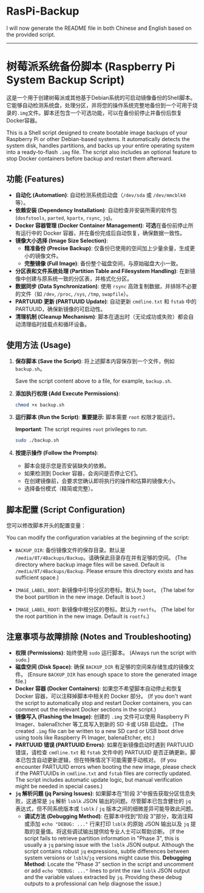 # RasPi-Backup
I will now generate the README file in both Chinese and English based on the provided script.

-----

# 树莓派系统备份脚本 (Raspberry Pi System Backup Script)

这是一个用于创建树莓派或其他基于Debian系统的可启动镜像备份的Shell脚本。它能够自动检测系统盘，处理分区，并将您的操作系统完整地备份到一个可用于烧录的`.img`文件。脚本还包含一个可选功能，可以在备份前停止并备份后恢复Docker容器。

This is a Shell script designed to create bootable image backups of your Raspberry Pi or other Debian-based systems. It automatically detects the system disk, handles partitions, and backs up your entire operating system into a ready-to-flash `.img` file. The script also includes an optional feature to stop Docker containers before backup and restart them afterward.

## 功能 (Features)

  * **自动化 (Automation)**: 自动检测系统启动盘（`/dev/sda` 或 `/dev/mmcblk0` 等）。
  * **依赖安装 (Dependency Installation)**: 自动检查并安装所需的软件包 (`dosfstools`, `parted`, `kpartx`, `rsync`, `jq`)。
  * **Docker 容器管理 (Docker Container Management)**: **可选**在备份前停止所有运行中的 Docker 容器，并在备份完成后自动恢复，确保数据一致性。
  * **镜像大小选择 (Image Size Selection)**:
      * **精准备份 (Precise Backup)**: 仅备份已使用的空间加上少量余量，生成更小的镜像文件。
      * **完整镜像 (Full Image)**: 备份整个磁盘空间，与原始磁盘大小一致。
  * **分区表和文件系统处理 (Partition Table and Filesystem Handling)**: 在新镜像中创建与原系统一致的分区表，并格式化分区。
  * **数据同步 (Data Synchronization)**: 使用 `rsync` 高效复制数据，并排除不必要的文件（如 `/dev`, `/proc`, `/sys`, `/tmp`, `swapfile`）。
  * **PARTUUID 更新 (PARTUUID Update)**: 自动更新 `cmdline.txt` 和 `fstab` 中的 PARTUUID，确保新镜像的可启动性。
  * **清理机制 (Cleanup Mechanism)**: 脚本在退出时（无论成功或失败）都会自动清理临时挂载点和循环设备。

## 使用方法 (Usage)

1.  **保存脚本 (Save the Script)**:
    将上述脚本内容保存到一个文件，例如 `backup.sh`。

    Save the script content above to a file, for example, `backup.sh`.

2.  **添加执行权限 (Add Execute Permissions)**:

    ```bash
    chmod +x backup.sh
    ```

3.  **运行脚本 (Run the Script)**:
    **重要提示**: 脚本需要 `root` 权限才能运行。

    **Important**: The script requires `root` privileges to run.

    ```bash
    sudo ./backup.sh
    ```

4.  **按提示操作 (Follow the Prompts)**:

      * 脚本会提示您是否安装缺失的依赖。
      * 如果检测到 Docker 容器，会询问是否停止它们。
      * 在创建镜像前，会要求您确认即将执行的操作和估算的镜像大小。
      * 选择备份模式（精简或完整）。

## 脚本配置 (Script Configuration)

您可以修改脚本开头的配置变量：

You can modify the configuration variables at the beginning of the script:

  * `BACKUP_DIR`: 备份镜像文件的保存目录。默认是 `/media/8T/4Backups/Backup`。请确保此目录存在并有足够的空间。
    (The directory where backup image files will be saved. Default is `/media/8T/4Backups/Backup`. Please ensure this directory exists and has sufficient space.)

  * `IMAGE_LABEL_BOOT`: 新镜像中引导分区的卷标。默认为 `boot`。
    (The label for the boot partition in the new image. Default is `boot`.)

  * `IMAGE_LABEL_ROOT`: 新镜像中根分区的卷标。默认为 `rootfs`。
    (The label for the root partition in the new image. Default is `rootfs`.)

## 注意事项与故障排除 (Notes and Troubleshooting)

  * **权限 (Permissions)**: 始终使用 `sudo` 运行脚本。
    (Always run the script with `sudo`.)
  * **磁盘空间 (Disk Space)**: 确保 `BACKUP_DIR` 有足够的空间来存储生成的镜像文件。
    (Ensure `BACKUP_DIR` has enough space to store the generated image file.)
  * **Docker 容器 (Docker Containers)**: 如果您不希望脚本自动停止和恢复 Docker 容器，可以注释掉脚本中相关的 Docker 部分。
    (If you don't want the script to automatically stop and restart Docker containers, you can comment out the relevant Docker sections in the script.)
  * **镜像写入 (Flashing the Image)**: 创建的 `.img` 文件可以使用 Raspberry Pi Imager、balenaEtcher 等工具写入到新的 SD 卡或 USB 启动盘。
    (The created `.img` file can be written to a new SD card or USB boot drive using tools like Raspberry Pi Imager, balenaEtcher, etc.)
  * **PARTUUID 错误 (PARTUUID Errors)**: 如果在新镜像启动时遇到 PARTUUID 错误，请检查 `cmdline.txt` 和 `fstab` 文件中的 PARTUUID 是否正确更新。脚本已包含自动更新逻辑，但在特殊情况下可能需要手动核对。
    (If you encounter PARTUUID errors when booting the new image, please check if the PARTUUIDs in `cmdline.txt` and `fstab` files are correctly updated. The script includes automatic update logic, but manual verification might be needed in special cases.)
  * **`jq` 解析问题 (jq Parsing Issues)**: 如果脚本在“阶段 3”中报告获取分区信息失败，这通常是 `jq` 解析 `lsblk` JSON 输出的问题。尽管脚本已包含健壮的 `jq` 表达式，但不同系统版本或 `lsblk` / `jq` 版本之间的细微差异可能导致此问题。
      * **调试方法 (Debugging Method)**:
        在脚本中找到“阶段 3”部分，取消注释或添加 `echo "DEBUG: ..."` 行来打印 `lsblk` 的原始 JSON 输出以及 `jq` 提取的变量值。将这些调试输出提供给专业人士可以帮助诊断。
        (If the script fails to retrieve partition information in "Phase 3", this is usually a `jq` parsing issue with the `lsblk` JSON output. Although the script contains robust `jq` expressions, subtle differences between system versions or `lsblk`/`jq` versions might cause this.
        **Debugging Method**:
        Locate the "Phase 3" section in the script and uncomment or add `echo "DEBUG: ..."` lines to print the raw `lsblk` JSON output and the variable values extracted by `jq`. Providing these debug outputs to a professional can help diagnose the issue.)
